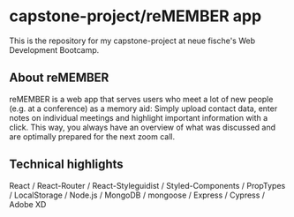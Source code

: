 # capstone-project/reMEMBER app

This is the repository for my capstone-project at neue fische's Web Development Bootcamp.

## About reMEMBER
reMEMBER is a web app that serves users who meet a lot of new people (e.g. at a conference) as a memory aid: 
Simply upload contact data, enter notes on individual meetings and highlight important information with a click. This way, you always have an overview of what was discussed and are optimally prepared for the next zoom call.

## Technical highlights
React / React-Router / React-Styleguidist / Styled-Components / PropTypes / LocalStorage / Node.js / MongoDB  / mongoose / Express / Cypress / Adobe XD
